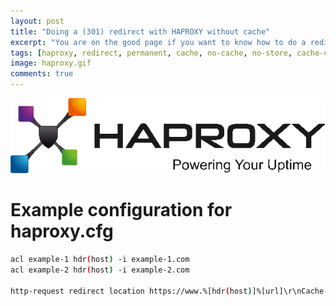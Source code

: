 ```yaml
---
layout: post
title: "Doing a (301) redirect with HAPROXY without cache"
excerpt: "You are on the good page if you want to know how to do a redirect without cache with haproxy"
tags: [haproxy, redirect, permanent, cache, no-cache, no-store, cache-control, max-age, must-revalidate]
image: haproxy.gif
comments: true
---
```


![Docker](/images/posts/haproxy.gif)

# Example configuration for haproxy.cfg

```bash
acl example-1 hdr(host) -i example-1.com
acl example-2 hdr(host) -i example-2.com

http-request redirect location https://www.%[hdr(host)]%[url]\r\nCache-Control:\ no-cache,\ no-store,\ max-age=0,\ must-revalidate code 301 if example-1 or example-2
```
